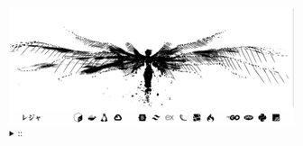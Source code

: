 <img src="./banner.png">
<details><summary> :: </summary>
<!--START_SECTION:waka-->

```
From: 09 August 2024 - To: 19 June 2025

Total Time: 1,523 hrs 17 mins

Python                     382 hrs 28 mins //////-------------------   23.21 %
PHP                        290 hrs 14 mins ////---------------------   17.61 %
Markdown                   214 hrs 15 mins ///----------------------   13.00 %
Other                      124 hrs 49 mins //-----------------------   07.57 %
```

<!--END_SECTION:waka-->
</details>
